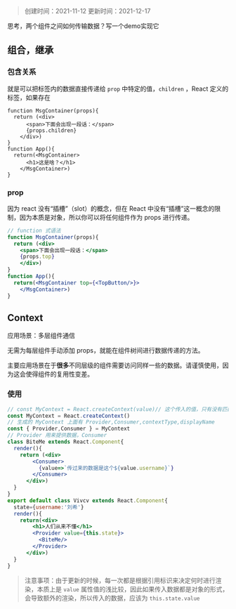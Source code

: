 > 创建时间：2021-11-12
> 更新时间：2021-12-17

思考，两个组件之间如何传输数据？写一个demo实现它

## 组合，继承

### 包含关系

就是可以把标签内的数据直接传递给 `prop` 中特定的值，`children` ，React 定义的标签，如果存在

```react
function MsgContainer(props){
  return (<div>
      <span>下面会出现一段话：</span>
      {props.children}
    </div>)
}
function App(){
  return(<MsgContainer>
      <h1>这是啥？</h1>
    </MsgContainer>)
}
```

### prop

因为 react 没有“插槽”（slot）的概念，但在 React 中没有“插槽”这一概念的限制，因为本质是对象，所以你可以将任何组件作为 props 进行传递。

```jsx
// function 式语法
function MsgContainer(props){
  return (<div>
    <span>下面会出现一段话：</span>
    {props.top}
    </div>)
}
function App(){
  return(<MsgContainer top={<TopButton/>}>
    </MsgContainer>)
}
```

## Context

应用场景：多层组件通信

无需为每层组件手动添加 props，就能在组件树间进行数据传递的方法。

主要应用场景在于**很多**不同层级的组件需要访问同样一些的数据。请谨慎使用，因为这会使得组件的复用性变差。

### 使用

```jsx
// const MyContext = React.createContext(value)// 这个传入的值，只有没有匹配到 provider 时才回生效
const MyContext = React.createContext()
// 生成的 MyContext 上面有 Provider,Consumer,contextType,displayName
const { Provider,Consumer } = MyContext 
// Provider 用来提供数据，Consumer 
class BiteMe extends React.Component{
  render(){
    return (<div>
        <Consumer>
          {value=>`传过来的数据是这个${value.username}`}
        </Consumer>
      </div>)
  }
}
export default class Vivcv extends React.Component{
  state={username:'刘希'}
  render(){
    return(<div>
        <h1>人们从来不懂</h1>
        <Provider value={this.state}>
          <BiteMe/>
        </Provider>
      </div>)
  }
}
```

> 注意事项：由于更新的时候，每一次都是根据引用标识来决定何时进行渲染，本质上是 `value` 属性值的浅比较，因此如果传入数据都是对象的形式，会导致额外的渲染，所以传入的数据，应该为 `this.state.value`



























